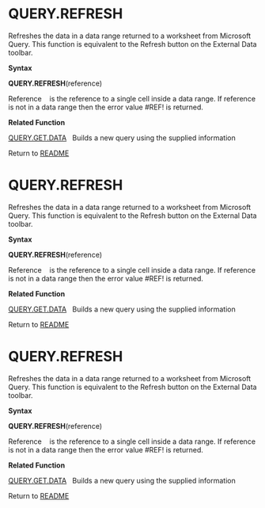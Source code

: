 # QUERY.REFRESH

Refreshes the data in a data range returned to a worksheet from
Microsoft Query. This function is equivalent to the Refresh button on
the External Data toolbar.

**Syntax**

**QUERY.REFRESH**(reference)

Reference&nbsp;&nbsp;&nbsp;&nbsp;is the reference to a single cell
inside a data range. If reference is not in a data range then the error
value \#REF\! is returned.

**Related Function**

[QUERY.GET.DATA](QUERY.GET.DATA.md)&nbsp;&nbsp;&nbsp;Builds a new query using the supplied
information



Return to [README](README.md#Q)

# QUERY.REFRESH

Refreshes the data in a data range returned to a worksheet from
Microsoft Query. This function is equivalent to the Refresh button on
the External Data toolbar.

**Syntax**

**QUERY.REFRESH**(reference)

Reference&nbsp;&nbsp;&nbsp;&nbsp;is the reference to a single cell
inside a data range. If reference is not in a data range then the error
value \#REF\! is returned.

**Related Function**

[QUERY.GET.DATA](QUERY.GET.DATA.md)&nbsp;&nbsp;&nbsp;Builds a new query using the supplied
information



Return to [README](README.md#Q)

# QUERY.REFRESH

Refreshes the data in a data range returned to a worksheet from
Microsoft Query. This function is equivalent to the Refresh button on
the External Data toolbar.

**Syntax**

**QUERY.REFRESH**(reference)

Reference&nbsp;&nbsp;&nbsp;&nbsp;is the reference to a single cell
inside a data range. If reference is not in a data range then the error
value \#REF\! is returned.

**Related Function**

[QUERY.GET.DATA](QUERY.GET.DATA.md)&nbsp;&nbsp;&nbsp;Builds a new query using the supplied
information



Return to [README](README.md#Q)

